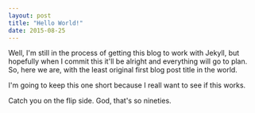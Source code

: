 ```yaml
---
layout: post
title: "Hello World!"
date: 2015-08-25
---
```


Well, I'm still in the process of getting this blog to work with Jekyll, but
hopefully when I commit this it'll be alright and everything will go to plan. So,
here we are, with the least original first blog post title in the world.

I'm going to keep this one short because I reall want to see if this works.

Catch you on the flip side.
God, that's so nineties.
